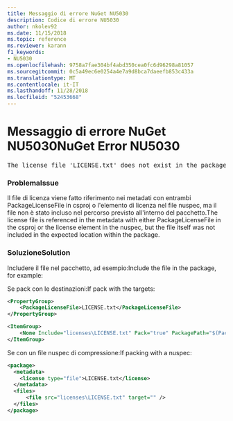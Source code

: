 ```yaml
---
title: Messaggio di errore NuGet NU5030
description: Codice di errore NU5030
author: nkolev92
ms.date: 11/15/2018
ms.topic: reference
ms.reviewer: karann
f1_keywords:
- NU5030
ms.openlocfilehash: 9758a7fae304bf4abd350cea0fc6d96298a81057
ms.sourcegitcommit: 0c5a49ec6e0254a4e7a9d8bca7daeefb853c433a
ms.translationtype: MT
ms.contentlocale: it-IT
ms.lasthandoff: 11/28/2018
ms.locfileid: "52453668"
---
```

# <a name="nuget-error-nu5030"></a><span data-ttu-id="1e00d-103">Messaggio di errore NuGet NU5030</span><span class="sxs-lookup"><span data-stu-id="1e00d-103">NuGet Error NU5030</span></span>
<pre>The license file 'LICENSE.txt' does not exist in the package.</pre>

### <a name="issue"></a><span data-ttu-id="1e00d-104">Problema</span><span class="sxs-lookup"><span data-stu-id="1e00d-104">Issue</span></span>

<span data-ttu-id="1e00d-105">Il file di licenza viene fatto riferimento nei metadati con entrambi PackageLicenseFile in csproj o l'elemento di licenza nel file nuspec, ma il file non è stato incluso nel percorso previsto all'interno del pacchetto.</span><span class="sxs-lookup"><span data-stu-id="1e00d-105">The license file is referenced in the metadata with either PackageLicenseFile in the csproj or the license element in the nuspec, but the file itself was not included in the expected location within the package.</span></span>


### <a name="solution"></a><span data-ttu-id="1e00d-106">Soluzione</span><span class="sxs-lookup"><span data-stu-id="1e00d-106">Solution</span></span>

<span data-ttu-id="1e00d-107">Includere il file nel pacchetto, ad esempio:</span><span class="sxs-lookup"><span data-stu-id="1e00d-107">Include the file in the package, for example:</span></span>

<span data-ttu-id="1e00d-108">Se pack con le destinazioni:</span><span class="sxs-lookup"><span data-stu-id="1e00d-108">If pack with the targets:</span></span>
```xml
<PropertyGroup>
    <PackageLicenseFile>LICENSE.txt</PackageLicenseFile>
</PropertyGroup>

<ItemGroup>
    <None Include="licenses\LICENSE.txt" Pack="true" PackagePath="$(PackageLicenseFile)" />
</ItemGroup>
```

<span data-ttu-id="1e00d-109">Se con un file nuspec di compressione:</span><span class="sxs-lookup"><span data-stu-id="1e00d-109">If packing with a nuspec:</span></span>
```xml
<package>
  <metadata>
    <license type="file">LICENSE.txt</license>
  </metadata>
  <files>
      <file src="licenses\LICENSE.txt" target="" />
  </files>
</package>
```